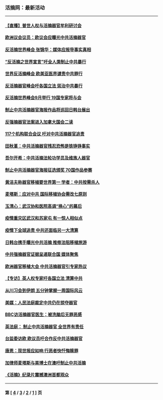 ### 活摘网：最新活动
---
#### [【直播】普世人权与活摘器官牟利研讨会](../../pages/nf5883/n13425146.md?03300430) 
#### [欧洲议会议员：欧议会应曝光中共活摘器官](../../pages/nf5883/n13336571.md?03300430) 
#### [反活摘世界峰会 张锦华：媒体应报导事实真相](../../pages/nf5883/n13278502.md?03300430) 
#### [“反活摘之世界宣言”吁全人类制止中共暴行](../../pages/nf5883/n13259730.md?03300430) 
#### [世界反活摘峰会 欧美亚医界谴责中共罪行](../../pages/nf5883/n13253550.md?03300430) 
#### [反活摘器官峰会吁各国立法 惩治中共暴行](../../pages/nf5883/n13245052.md?03300430) 
#### [反活摘世界峰会9月举行 19国专家将与会](../../pages/nf5883/n13201492.md?03300430) 
#### [制止中共活摘器官海报作品将巡回日韩台展出](../../pages/nf5883/n13177791.md?03300430) 
#### [反强摘器官法案进入加拿大国会二读](../../pages/nf5883/n13033450.md?03300430) 
#### [117个机构联合会议 吁对中共活摘器官追责](../../pages/nf5883/n12775087.md?03300430) 
#### [田秋堇：中共活摘器官残忍恐怖是铁铮铮事实](../../pages/nf5883/n12702148.md?03300430) 
#### [吾尔开希：中共活摘法轮功学员及维族人器官](../../pages/nf5883/n12693197.md?03300430) 
#### [制止中共活摘器官海报征选颁奖 70国作品参赛](../../pages/nf5883/n12692050.md?03300430) 
#### [黄洁夫称器官移植要世界第一 学者：中共按需杀人](../../pages/nf5883/n12572329.md?03300430) 
#### [麦塔斯：应对中共 国际移植协会需改七原则](../../pages/nf5883/n12514711.md?03300430) 
#### [玉清心：武汉协和医院高调“换心”的幕后](../../pages/nf5883/n12298730.md?03300430) 
#### [疫情重灾区武汉和苏家屯 有一惊人相似点](../../pages/nf5883/n12150824.md?03300430) 
#### [疫情下全球追责 中共还面临另一大清算](../../pages/nf5883/n12070397.md?03300430) 
#### [日韩台携手曝光中共活摘 推修法阻移植旅游](../../pages/nf5883/n11712046.md?03300430) 
#### [中共强摘器官证据呈递联合国 媒体聚焦](../../pages/nf5883/n11546426.md?03300430) 
#### [欧洲器官移植大会 中共活摘器官引专家热议](../../pages/nf5883/n11539095.md?03300430) 
#### [【专访】英人权专家吁各国立法 清算中共](../../pages/nf5883/n11367315.md?03300430) 
#### [从川习会到伊朗 五分钟掌握一周国际风云](../../pages/nf5883/n11338520.md?03300430) 
#### [美媒：人民法庭裁定中共仍在掠夺器官](../../pages/nf5883/n11334897.md?03300430) 
#### [BBC访活摘器官医生：被洗脑后无罪恶感](../../pages/nf5883/n11335935.md?03300430) 
#### [英法庭： 制止中共活摘器官 全世界有责任](../../pages/nf5883/n11330691.md?03300430) 
#### [台监委访欧 欧议员吁合作反中共活摘器官](../../pages/nf5883/n11109190.md?03300430) 
#### [唐恩：现世报应如响 行恶者快忏悔赎罪](../../pages/nf5883/n11104016.md?03300430) 
#### [加律师麦塔斯与美博士在澳吁制止中共活摘](../../pages/nf5883/n10724764.md?03300430) 
#### [《活摘》纪录片震撼澳洲首都观众](../../pages/nf5883/n10722747.md?03300430) 

---
#### 第 [ [4](./4.md?03300430) / [3](./3.md?03300430) / [2](./2.md?03300430) / [1](./1.md?03300430) ] 页
